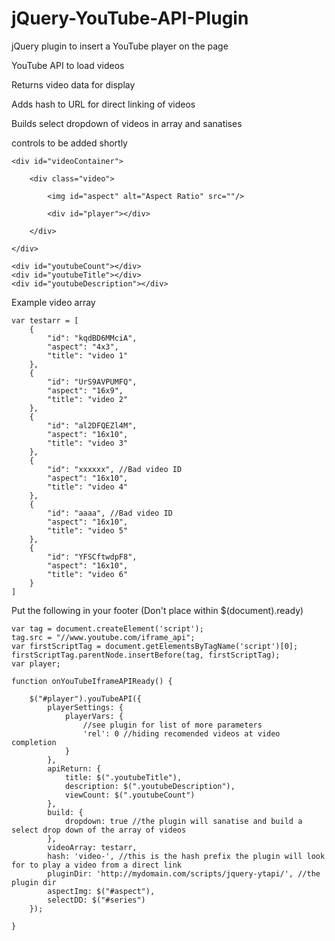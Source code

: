 jQuery-YouTube-API-Plugin
=========================

jQuery plugin to insert a YouTube player on the page

YouTube API to load videos

Returns video data for display

Adds hash to URL for direct linking of videos

Builds select dropdown of videos in array and sanatises

controls to be added shortly


	<div id="videoContainer">

		<div class="video">
		
			<img id="aspect" alt="Aspect Ratio" src=""/>
			
			<div id="player"></div>
			
		</div>
	
	</div>
	
	<div id="youtubeCount"></div>
	<div id="youtubeTitle"></div>
	<div id="youtubeDescription"></div>
	

Example video array

	var testarr = [
		{
			"id": "kqdBD6MMciA", 
			"aspect": "4x3", 
			"title": "video 1"
		},
		{
			"id": "UrS9AVPUMFQ", 
			"aspect": "16x9", 
			"title": "video 2"
		},
		{
			"id": "al2DFQEZl4M", 
			"aspect": "16x10", 
			"title": "video 3"
		},
		{
			"id": "xxxxxx", //Bad video ID
			"aspect": "16x10",
			"title": "video 4"
		},
		{
			"id": "aaaa", //Bad video ID
			"aspect": "16x10",
			"title": "video 5"
		},
		{
			"id": "YFSCftwdpF8",
			"aspect": "16x10",
			"title": "video 6"
		}
	]
	
	
Put the following in your footer (Don't place within $(document).ready)
	
	var tag = document.createElement('script');
	tag.src = "//www.youtube.com/iframe_api";
	var firstScriptTag = document.getElementsByTagName('script')[0];
	firstScriptTag.parentNode.insertBefore(tag, firstScriptTag);
	var player;
	
	function onYouTubeIframeAPIReady() {
	
		$("#player").youTubeAPI({
			playerSettings: {
				playerVars: {
					//see plugin for list of more parameters
					'rel': 0 //hiding recomended videos at video completion
				}
			},
			apiReturn: {
				title: $(".youtubeTitle"),
				description: $(".youtubeDescription"),
				viewCount: $(".youtubeCount")
			},
			build: {
				dropdown: true //the plugin will sanatise and build a select drop down of the array of videos
			},
			videoArray: testarr,
			hash: 'video-', //this is the hash prefix the plugin will look for to play a video from a direct link
			pluginDir: 'http://mydomain.com/scripts/jquery-ytapi/', //the plugin dir
			aspectImg: $("#aspect"),
			selectDD: $("#series")
		});
		
	}